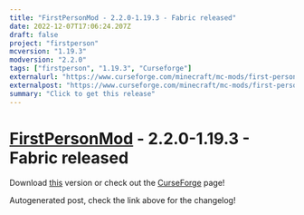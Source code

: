 ```yaml
---
title: "FirstPersonMod - 2.2.0-1.19.3 - Fabric released"
date: 2022-12-07T17:06:24.207Z
draft: false
project: "firstperson"
mcversion: "1.19.3"
modversion: "2.2.0"
tags: ["firstperson", "1.19.3", "Curseforge"]
externalurl: "https://www.curseforge.com/minecraft/mc-mods/first-person-model/files/4142254"
externalpost: "https://www.curseforge.com/minecraft/mc-mods/first-person-model/files/4142254"
summary: "Click to get this release"
---
```

# [FirstPersonMod](/project/firstperson) - 2.2.0-1.19.3 - Fabric released
Download [this](https://www.curseforge.com/minecraft/mc-mods/first-person-model/files/4142254) version or check out the [CurseForge](https://www.curseforge.com/minecraft/mc-mods/first-person-model) page!

Autogenerated post, check the link above for the changelog!

